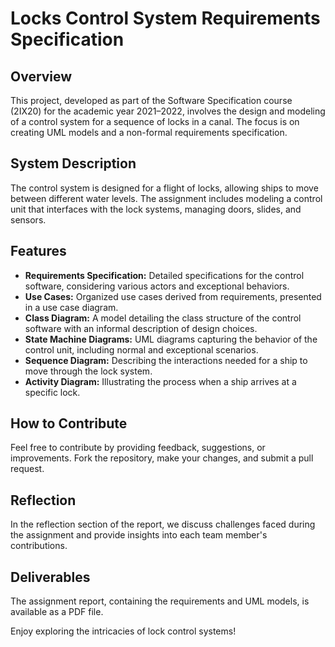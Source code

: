 # Locks Control System Requirements Specification

## Overview
This project, developed as part of the Software Specification course (2IX20) for the academic year 2021–2022, involves the design and modeling of a control system for a sequence of locks in a canal. The focus is on creating UML models and a non-formal requirements specification.

## System Description
The control system is designed for a flight of locks, allowing ships to move between different water levels. The assignment includes modeling a control unit that interfaces with the lock systems, managing doors, slides, and sensors.

## Features
- **Requirements Specification:** Detailed specifications for the control software, considering various actors and exceptional behaviors.
- **Use Cases:** Organized use cases derived from requirements, presented in a use case diagram.
- **Class Diagram:** A model detailing the class structure of the control software with an informal description of design choices.
- **State Machine Diagrams:** UML diagrams capturing the behavior of the control unit, including normal and exceptional scenarios.
- **Sequence Diagram:** Describing the interactions needed for a ship to move through the lock system.
- **Activity Diagram:** Illustrating the process when a ship arrives at a specific lock.

## How to Contribute
Feel free to contribute by providing feedback, suggestions, or improvements. Fork the repository, make your changes, and submit a pull request.

## Reflection
In the reflection section of the report, we discuss challenges faced during the assignment and provide insights into each team member's contributions.

## Deliverables
The assignment report, containing the requirements and UML models, is available as a PDF file.

Enjoy exploring the intricacies of lock control systems!
